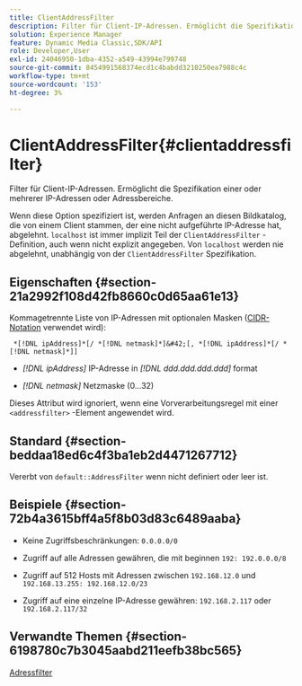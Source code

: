 ```yaml
---
title: ClientAddressFilter
description: Filter für Client-IP-Adressen. Ermöglicht die Spezifikation einer oder mehrerer IP-Adressen oder Adressbereiche.
solution: Experience Manager
feature: Dynamic Media Classic,SDK/API
role: Developer,User
exl-id: 24046950-1dba-4352-a549-43994e799748
source-git-commit: 8454991568374ecd1c4babdd3210250ea7988c4c
workflow-type: tm+mt
source-wordcount: '153'
ht-degree: 3%

---
```


# ClientAddressFilter{#clientaddressfilter}

Filter für Client-IP-Adressen. Ermöglicht die Spezifikation einer oder mehrerer IP-Adressen oder Adressbereiche.

Wenn diese Option spezifiziert ist, werden Anfragen an diesen Bildkatalog, die von einem Client stammen, der eine nicht aufgeführte IP-Adresse hat, abgelehnt. `localhost` ist immer implizit Teil der `ClientAddressFilter` -Definition, auch wenn nicht explizit angegeben. Von `localhost` werden nie abgelehnt, unabhängig von der `ClientAddressFilter` Spezifikation.

## Eigenschaften {#section-21a2992f108d42fb8660c0d65aa61e13}

Kommagetrennte Liste von IP-Adressen mit optionalen Masken ([CIDR-Notation](https://en.wikipedia.org/wiki/Classless_Inter-Domain_Routing#CIDR_notation) verwendet wird):

` *[!DNL ipAddress]*[/ *[!DNL netmask]*]&#42;[, *[!DNL ipAddress]*[/ *[!DNL netmask]*]]`

* *[!DNL ipAddress]* IP-Adresse in *[!DNL ddd.ddd.ddd.ddd]* format

* *[!DNL netmask]* Netzmaske (0...32)

Dieses Attribut wird ignoriert, wenn eine Vorverarbeitungsregel mit einer `<addressfilter>` -Element angewendet wird.

## Standard {#section-beddaa18ed6c4f3ba1eb2d4471267712}

Vererbt von `default::AddressFilter` wenn nicht definiert oder leer ist.

## Beispiele {#section-72b4a3615bff4a5f8b03d83c6489aaba}

* Keine Zugriffsbeschränkungen: `0.0.0.0/0`
* Zugriff auf alle Adressen gewähren, die mit beginnen `192: 192.0.0.0/8`
* Zugriff auf 512 Hosts mit Adressen zwischen `192.168.12.0` und `192.168.13.255: 192.168.12.0/23`

* Zugriff auf eine einzelne IP-Adresse gewähren: `192.168.2.117` oder `192.168.2.117/32`

## Verwandte Themen {#section-6198780c7b3045aabd211eefb38bc565}

[Adressfilter](../../../../../ir-api/material-cat/image-rendering-api-ref/c-ir-material-catalog/c-ir-attributes-reference/r-ir-clientaddressfilter.md#reference-52a541cec0b0424faf263d1fb4946b5f)
